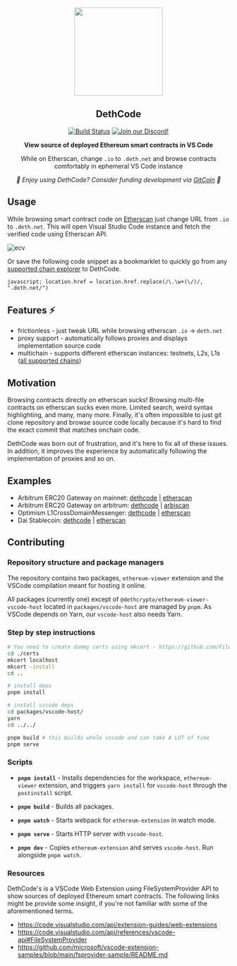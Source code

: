 <p align="center">
  <br />
  <img src="https://github.com/dethcrypto/ethereum-code-viewer/blob/main/docs/logo.svg?raw=true" width="200" alt="">
  <br />
  <h2 align="center">DethCode</h2>
  <p align="center">
    <a href="https://github.com/dethcrypto/ethereum-code-viewer/actions"><img alt="Build Status" src="https://github.com/dethcrypto/ethereum-code-viewer/actions/workflows/ci.yml/badge.svg"></a>
    <a href="https://discord.gg/wQDkeDgzgv"><img alt="Join our Discord!" src="https://img.shields.io/discord/895381864922091630.svg?color=7289da&label=deth&logo=discord&style=flat-square"></a>
  </p>
  <p align="center"><strong>View source of deployed Ethereum smart contracts in VS Code</strong></p>
  <p align="center">While on Etherscan, change <code>.io</code> to <code>.deth.net</code> and browse contracts comfortably in ephemeral VS Code instance</p>
  <p align="center">
    <em>💸 Enjoy using DethCode? Consider funding development via <a href="https://gitcoin.co/grants/4038/deth-typechain">GitCoin</a> 💸</em>
  </p>
</p>

## Usage

While browsing smart contract code on [Etherscan](https://etherscan.io/) just
change URL from `.io` to `.deth.net`. This will open Visual Studio Code instance
and fetch the verified code using Etherscan API.

![ecv](https://user-images.githubusercontent.com/1814312/146108385-6fa50ae7-14a5-45b2-be3d-201d22409cf7.gif)

Or save the following code snippet as a bookmarklet to quickly go from any
[supported chain explorer][supported_explorers] to DethCode.

```
javascript: location.href = location.href.replace(/\.\w+(\/)/, ".deth.net/")
```

## Features ⚡

- frictionless - just tweak URL while browsing etherscan `.io` -> `deth.net`
- proxy support - automatically follows proxies and displays implementation
  source code
- multichain - supports different etherscan instances: testnets, L2s, L1s ([all
  supported chains][supported_explorers])

[supported_explorers]:
  https://github.com/dethcrypto/ethereum-code-viewer/blob/main/docs/supported-explorers.md

## Motivation

Browsing contracts directly on etherscan sucks! Browsing multi-file contracts on
etherscan sucks even more. Limited search, weird syntax highlighting, and many,
many more. Finally, it's often impossible to just git clone repository and
browse source code locally because it's hard to find the exact commit that
matches onchain code.

DethCode was born out of frustration, and it's here to fix all of these issues.
In addition, it improves the experience by automatically following the
implementation of proxies and so on.

## Examples

- Arbitrum ERC20 Gateway on mainnet:
  [dethcode](https://etherscan.deth.net/address/0xa3a7b6f88361f48403514059f1f16c8e78d60eec)
  |
  [etherscan](https://etherscan.io/address/0xa3a7b6f88361f48403514059f1f16c8e78d60eec#code)
- Arbitrum ERC20 Gateway on arbitrum:
  [dethcode](https://arbiscan.deth.net/address/0x09e9222e96e7b4ae2a407b98d48e330053351eee)
  |
  [arbiscan](https://arbiscan.io/address/0x09e9222e96e7b4ae2a407b98d48e330053351eee#code)
- Optimism L1CrossDomainMessenger:
  [dethcode](https://etherscan.deth.net/address/0x25ace71c97b33cc4729cf772ae268934f7ab5fa1)
  |
  [etherscan](https://etherscan.io/address/0x25ace71c97b33cc4729cf772ae268934f7ab5fa1#code)
- Dai Stablecoin:
  [dethcode](https://etherscan.deth.net/address/0x6b175474e89094c44da98b954eedeac495271d0f)
  |
  [etherscan](https://etherscan.io/address/0x6b175474e89094c44da98b954eedeac495271d0f#code)

## Contributing

### Repository structure and package managers

The repository contains two packages, `ethereum-viewer` extension and the VSCode
compilation meant for hosting it online.

All packages (currently one) except of `@dethcrypto/ethereum-viewer-vscode-host`
located in `packages/vscode-host` are managed by `pnpm`. As VSCode depends on
Yarn, our `vscode-host` also needs Yarn.

### Step by step instructions

```sh
# You need to create dummy certs using mkcert - https://github.com/FiloSottile/mkcert
cd ./certs
mkcert localhost
mkcert -install
cd ..

# install deps
pnpm install

# install vscode deps
cd packages/vscode-host/
yarn
cd ../../

pnpm build # this builds whole vscode and can take A LOT of time
pnpm serve
```

### Scripts

- **`pnpm install`** - Installs dependencies for the workspace,
  `ethereum-viewer` extension, and triggers `yarn install` for `vscode-host`
  through the `postinstall` script.

- **`pnpm build`** - Builds all packages.

- **`pnpm watch`** - Starts webpack for `ethereum-extension` in watch mode.

- **`pnpm serve`** - Starts HTTP server with `vscode-host`.

- **`pnpm dev`** - Copies `ethereum-extension` and serves `vscode-host`. Run
  alongside `pnpm watch`.

### Resources

DethCode's is a VSCode Web Extension using FileSystemProvider API to show
sources of deployed Ethereum smart contracts. The following links might be
provide some insight, if you're not familiar with some of the aforementioned
terms.

- https://code.visualstudio.com/api/extension-guides/web-extensions
- https://code.visualstudio.com/api/references/vscode-api#FileSystemProvider
- https://github.com/microsoft/vscode-extension-samples/blob/main/fsprovider-sample/README.md
